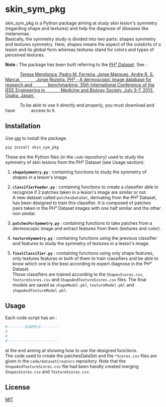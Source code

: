 # skin_sym_pkg

skin_sym_pkg is a Python package aiming at study skin lesion's symmetry (regarding shape and textures)
and help the diagnose of diseases like melanomas. <br/>Basically, the symmetry study is divided into
two parts: shapes symmetry and textures symmetry. Here, shapes means the aspect of the outskirts of a lesion
and its global form whereas textures stand for colors and types of perceived textures.

**Note :** The package has been built referring to the [PH² Dataset](https://www.fc.up.pt/addi/ph2%20database.html).
See :

&nbsp;&nbsp;&nbsp;&nbsp;&nbsp;&nbsp;&nbsp;&nbsp;&nbsp;&nbsp;&nbsp;&nbsp;[Teresa Mendonça, Pedro M. Ferreira, Jorge Marques, Andre R. S. Marcal, 
&nbsp;&nbsp;&nbsp;&nbsp;&nbsp;&nbsp;&nbsp;&nbsp;&nbsp;&nbsp;&nbsp;&nbsp;Jorge Rozeira. PH² - A dermoscopic image database for research and 
&nbsp;&nbsp;&nbsp;&nbsp;&nbsp;&nbsp;&nbsp;&nbsp;&nbsp;&nbsp;&nbsp;&nbsp;benchmarking, 35th International Conference of the IEEE Engineering in 
&nbsp;&nbsp;&nbsp;&nbsp;&nbsp;&nbsp;&nbsp;&nbsp;&nbsp;&nbsp;&nbsp;&nbsp;Medicine and Biology Society, July 3-7, 2013, Osaka, Japan.](https://ieeexplore.ieee.org/document/6610779?tp=&arnumber=6610779&url=http:%2F%2Fieeexplore.ieee.org%2Fxpls%2Fabs_all.jsp%3Farnumber%3D6610779)

&nbsp;&nbsp;&nbsp;&nbsp;&nbsp;&nbsp;&nbsp;&nbsp;&nbsp;&nbsp;&nbsp;&nbsp;To be able to use it directly and properly, you must download and have 
&nbsp;&nbsp;&nbsp;&nbsp;&nbsp;&nbsp;&nbsp;&nbsp;&nbsp;&nbsp;&nbsp;&nbsp;access to it.
 
 ## Installation
 
 Use [pip](https://pip.pypa.io/en/stable/) to install the package.
 
 ```bash
 pip install skin_sym_pkg
 ```
 These are the Python files (in the `code` repository) used to study the symmetry of skin lesions from the PH² Dataset
  (see Usage section):

1. **`shapeSymmetry.py`** : containing functions to study the symmetry of shapes in a lesion's image.

2. **`classifierFeeder.py`** : containing functions to create a classifier able to recognize if 2 patches taken in a lesion's
 image are similar or not.<br/> A new dataset called `patchesDataSet`, derivating from the PH² Dataset, has been designed to 
 train this classifier. It is composed of patches pairs taken in the PH² Dataset images with 
 one half similar and the other non similar.
 
3. **`patchesForSymmetry.py`** : containing functions to take patches from a dermoscopic image and extract
features from them (textures and color).

4. **`textureSymmetry.py`** : containing functions using the previous classifier and features
to study the symmetry of textures in a lesion's image.

5. **`finalClassifier.py`** : containing functions using only shape features, only textures
features or both of them to train classifiers and be able to know which one is the best
according to expert diagnose in the PH² Dataset.
<br/> Those classifiers are trained according to the `ShapesScores.csv`, `TextureScores.csv` and
`ShapeAndTextureScores.csv` files. The final models are saved as `shapeModel.pkl`, `textureModel.pkl` and 
`shapeAndTextureModel.pkl`.

 ## Usage

Each code script has an :
```python
#--------EXAMPLE--------
# 
# 
#-----------------------
```

at the end aiming at showing how to use the designed functions. <br/>The code used to create the 
patchesDataSet and the `*Scores.csv` files are given in the `code/datasetCreators` repository. Note that the 
`ShapeAndTextureScores.csv` file had been handly created merging `ShapesScores.csv` and `TextureScores.csv`.

## License

[MIT](https://choosealicense.com/licenses/mit/)